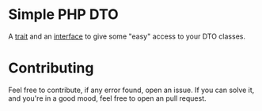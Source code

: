 # Simple PHP DTO

A [trait](http://php.net/trait) and an [interface](http://php.net/interface) to give some "easy" access to your DTO classes.

# Contributing
Feel free to contribute, if any error found, open an issue. If you can solve it, and you're in a good mood, feel free to open an pull request.
